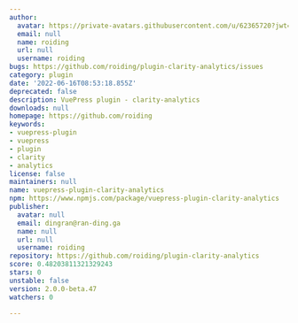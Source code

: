 ```yaml
---
author:
  avatar: https://private-avatars.githubusercontent.com/u/62365720?jwt=eyJhbGciOiJIUzI1NiIsInR5cCI6IkpXVCJ9.eyJpc3MiOiJnaXRodWIuY29tIiwiYXVkIjoicmF3LmdpdGh1YnVzZXJjb250ZW50LmNvbSIsImtleSI6ImtleTEiLCJleHAiOjE3MzQ2NzEzNDAsIm5iZiI6MTczNDY3MDE0MCwicGF0aCI6Ii91LzYyMzY1NzIwIn0.f6T-QnrnphvWWqfp38XDiKBNuRWAV9ydKmCjrxOS57s&v=4
  email: null
  name: roiding
  url: null
  username: roiding
bugs: https://github.com/roiding/plugin-clarity-analytics/issues
category: plugin
date: '2022-06-16T08:53:18.855Z'
deprecated: false
description: VuePress plugin - clarity-analytics
downloads: null
homepage: https://github.com/roiding
keywords:
- vuepress-plugin
- vuepress
- plugin
- clarity
- analytics
license: false
maintainers: null
name: vuepress-plugin-clarity-analytics
npm: https://www.npmjs.com/package/vuepress-plugin-clarity-analytics
publisher:
  avatar: null
  email: dingran@ran-ding.ga
  name: null
  url: null
  username: roiding
repository: https://github.com/roiding/plugin-clarity-analytics
score: 0.48203811321329243
stars: 0
unstable: false
version: 2.0.0-beta.47
watchers: 0

---
```


